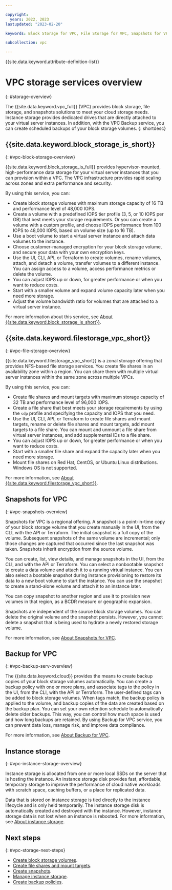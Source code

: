 ```yaml
---

copyright:
  years: 2022, 2023
lastupdated: "2023-02-20"

keywords: Block Storage for VPC, File Storage for VPC, Snapshots for VPC, Backup for VPC, block storage, file storage, snapshots, backup, 

subcollection: vpc

---
```


{{site.data.keyword.attribute-definition-list}}

# VPC storage services overview
{: #storage-overview}

The {{site.data.keyword.vpc_full}} (VPC) provides block storage, file storage, and snapshots solutions to meet your cloud storage needs. Instance storage provides dedicated drives that are directly attached to your virtual server instances. In addition, with the VPC Backup service, you can create scheduled backups of your block storage volumes.
{: shortdesc}

## {{site.data.keyword.block_storage_is_short}}
{: #vpc-block-storage-overview}

{{site.data.keyword.block_storage_is_full}} provides hypervisor-mounted, high-performance data storage for your virtual server instances that you can provision within a VPC. The VPC infrastructure provides rapid scaling across zones and extra performance and security.

By using this service, you can:

* Create block storage volumes with maximum storage capacity of 16 TB and performance level of 48,000 IOPS.
* Create a volume with a predefined IOPS tier profile (3, 5, or 10 IOPS per GB) that best meets your storage requirements. Or you can create a volume with a custom profile, and choose IOPS performance from 100 IOPS to 48,000 IOPS, based on volume size (up to 16 TB).
* Use a boot volume to start a virtual server instance and attach data volumes to the instance.
* Choose customer-managed encryption for your block storage volume, and secure your data with your own encryption keys.
* Use the UI, CLI, API, or Terraform to create volumes, rename volumes, attach, and detach a volume, transfer volumes to a different instance. You can assign access to a volume, access performance metrics or delete the volume.
* You can adjust IOPS up or down, for greater performance or when you want to reduce costs.
* Start with a smaller volume and expand volume capacity later when you need more storage.
* Adjust the volume bandwidth ratio for volumes that are attached to a virtual server instance.

For more information about this service, see [About {{site.data.keyword.block_storage_is_short}}](/docs/vpc?topic=vpc-block-storage-about).

## {{site.data.keyword.filestorage_vpc_short}}
{: #vpc-file-storage-overview}

{{site.data.keyword.filestorage_vpc_short}} is a zonal storage offering that provides NFS-based file storage services. You create file shares in an availability zone within a region. You can share them with multiple virtual server instances within the same zone across multiple VPCs.

By using this service, you can:

* Create file shares and mount targets with maximum storage capacity of 32 TB and performance level of 96,000 IOPS.
* Create a file share that best meets your storage requirements by using the `sdp` profile and specifying the capacity and IOPS that you need.
* Use the UI, CLI, API, or Terraform to create file shares and mount targets, rename or delete file shares and mount targets, add mount targets to a file share. You can mount and unmount a file share from virtual server instances, and add supplemental IDs to a file share.
* You can adjust IOPS up or down, for greater performance or when you want to reduce costs.
* Start with a smaller file share and expand the capacity later when you need more storage.
* Mount file shares on Red Hat, CentOS, or Ubuntu Linux distributions. Windows OS is not supported.

For more information, see [About {{site.data.keyword.filestorage_vpc_short}}](/docs/vpc?topic=vpc-file-storage-vpc-about).

## Snapshots for VPC
{: #vpc-snapshots-overview}

Snapshots for VPC is a regional offering. A snapshot is a point-in-time copy of your block storage volume that you create manually in the UI, from the CLI, with the API or Terraform. The initial snapshot is a full copy of the volume. Subsequent snapshots of the same volume are incremental; only those changes are captured that occurred since the last snapshot was taken. Snapshots inherit encryption from the source volume.

You can create, list, view details, and manage snapshots in the UI, from the CLI, and with the API or Terraform. You can select a nonbootable snapshot to create a data volume and attach it to a running virtual instance. You can also select a bootable snapshot during instance provisioning to restore its data to a new boot volume to start the instance. You can use the snapshot to create a stand-alone volume and attach it to an instance later.

You can copy snapshot to another region and use it to provision new volumes in that region, as a BCDR measure or geographic expansion.

Snapshots are independent of the source block storage volumes. You can delete the original volume and the snapshot persists. However, you cannot delete a snapshot that is being used to hydrate a newly restored storage volume.

For more information, see [About Snapshots for VPC](/docs/vpc?topic=vpc-snapshots-vpc-about).

## Backup for VPC
{: #vpc-backup-serv-overview}

The {{site.data.keyword.cloud}} provides the means to create backup copies of your block storage volumes automatically. You can create a backup policy with one or more plans, and associate tags to the policy in the UI, from the CLI, with the API or Terraform. The user-defined tags can be added to block storage volumes. When tags match, the backup policy is applied to the volume, and backup copies of the data are created based on the backup plan. You can set your own retention schedule to automatically delete older backups. This way, you can control how much space is used and how long backups are retained. By using Backup for VPC service, you can prevent data loss, manage risk, and improve data compliance. 

For more information, see [About Backup for VPC](/docs/vpc?topic=vpc-backup-service-about).

## Instance storage
{: #vpc-instance-storage-overview}

Instance storage is allocated from one or more local SSDs on the server that is hosting the instance. An instance storage disk provides fast, affordable, temporary storage to improve the performance of cloud native workloads with scratch space, caching buffers, or a place for replicated data.

Data that is stored on instance storage is tied directly to the instance lifecycle and is only held temporarily. The instance storage disk is automatically created and destroyed with the instance. However, instance storage data is not lost when an instance is rebooted. For more information, see [About instance storage](/docs/vpc?topic=vpc-instance-storage).

## Next steps
{: #vpc-storage-next-steps}

* [Create block storage volumes](/docs/vpc?topic=vpc-creating-block-storage).
* [Create file shares and mount targets](/docs/vpc?topic=vpc-file-storage-create).
* [Create snapshots](/docs/vpc?topic=vpc-snapshots-vpc-create).
* [Manage instance storage](/docs/vpc?topic=vpc-instance-storage-provisioning).
* [Create backup policies](/docs/vpc?topic=vpc-backup-policy-create).
